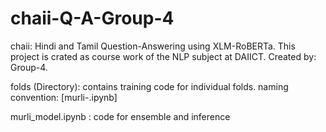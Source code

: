 # chaii-Q-A-Group-4
chaii: Hindi and Tamil Question-Answering using XLM-RoBERTa. This project is crated as course work of the NLP subject at DAIICT. Created by: Group-4.

folds (Directory): contains training code for individual folds. naming convention: [murli-.ipynb]

murli_model.ipynb : code for ensemble and inference
